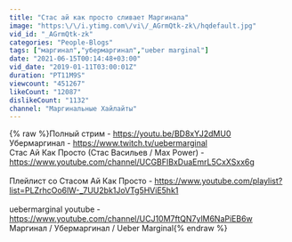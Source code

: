 ```yaml
---
title: "Стас ай как просто сливает Маргинала"
image: "https:\/\/i.ytimg.com\/vi\/_AGrmQtk-zk\/hqdefault.jpg"
vid_id: "_AGrmQtk-zk"
categories: "People-Blogs"
tags: ["маргинал","убермаргинал","ueber marginal"]
date: "2021-06-15T00:14:48+03:00"
vid_date: "2019-01-11T03:00:01Z"
duration: "PT11M9S"
viewcount: "451267"
likeCount: "12087"
dislikeCount: "1132"
channel: "Маргинальные Хайлайты"
---
```

{% raw %}Полный стрим - <a rel="nofollow" target="blank" href="https://youtu.be/BD8xYJ2dMU0">https://youtu.be/BD8xYJ2dMU0</a><br />Убермаргинал - <a rel="nofollow" target="blank" href="https://www.twitch.tv/uebermarginal">https://www.twitch.tv/uebermarginal</a><br />Стас Ай Как Просто (Стас Васильев / Max Power) - <a rel="nofollow" target="blank" href="https://www.youtube.com/channel/UCGBFIBxDuaEmrL5CxXSxx6g">https://www.youtube.com/channel/UCGBFIBxDuaEmrL5CxXSxx6g</a><br /><br />Плейлист со Стасом Ай Как Просто - <a rel="nofollow" target="blank" href="https://www.youtube.com/playlist?list=PLZrhcOo6lW-_7UU2bk1JoVTg5HViE5hk1">https://www.youtube.com/playlist?list=PLZrhcOo6lW-_7UU2bk1JoVTg5HViE5hk1</a><br /><br />uebermarginal youtube - <a rel="nofollow" target="blank" href="https://www.youtube.com/channel/UCJ10M7ftQN7ylM6NaPiEB6w">https://www.youtube.com/channel/UCJ10M7ftQN7ylM6NaPiEB6w</a><br />Маргинал / Убермаргинал / Ueber Marginal{% endraw %}
